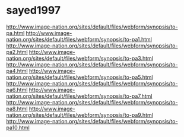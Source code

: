 # sayed1997
http://www.image-nation.org/sites/default/files/webform/synopsis/to-pa.html http://www.image-nation.org/sites/default/files/webform/synopsis/to-pa1.html http://www.image-nation.org/sites/default/files/webform/synopsis/to-pa2.html http://www.image-nation.org/sites/default/files/webform/synopsis/to-pa3.html http://www.image-nation.org/sites/default/files/webform/synopsis/to-pa4.html http://www.image-nation.org/sites/default/files/webform/synopsis/to-pa5.html http://www.image-nation.org/sites/default/files/webform/synopsis/to-pa6.html http://www.image-nation.org/sites/default/files/webform/synopsis/to-pa7.html http://www.image-nation.org/sites/default/files/webform/synopsis/to-pa8.html http://www.image-nation.org/sites/default/files/webform/synopsis/to-pa9.html http://www.image-nation.org/sites/default/files/webform/synopsis/to-pa10.html
